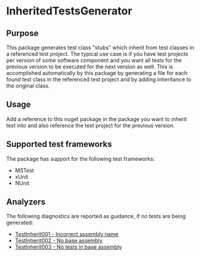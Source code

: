 # InheritedTestsGenerator

## Purpose

This package generates test class "stubs" which inherit from test classes in a referenced test project.
The typical use case is if you have test projects per version of some software component and you want all tests
for the previous version to be executed for the next version as well. This is accomplished automatically by this
package by generating a file for each found test class in the referenced test project and by adding inheritance
to the original class.

## Usage

Add a reference to this nuget package in the package you want to inherit test into and
also reference the test project for the previous version.

## Supported test frameworks

The package has support for the following test frameworks:
* MSTest
* xUnit
* NUnit

## Analyzers

The following diagnostics are reported as guidance, if no tests are being generated:
* [TestInherit001 - Incorrect assembly name](doc/TestInherit001.md)
* [TestInherit002 - No base assembly](doc/TestInherit002.md)
* [TestInherit003 - No tests in base assembly](doc/TestInherit003.md)

